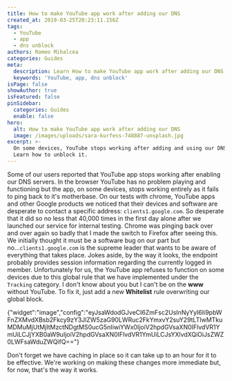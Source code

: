 ```yaml
---
title: How to make YouTube app work after adding our DNS
created_at: 2019-03-25T20:23:11.156Z
tags:
  - YouTube
  - app
  - dns unblock
authors: Romeo Mihalcea
categories: Guides
meta:
  description: Learn How to make YouTube app work after adding our DNS
  keywords: 'YouTube, app, dns unblock'
isPage: false
showAuthor: true
isFeatured: false
pinSidebar:
  categories: Guides
  enable: false
hero:
  alt: How to make YouTube app work after adding our DNS
  image: /images/uploads/sara-kurfess-748887-unsplash.jpg
excerpt: >-
  On some devices, YouTube stops working after adding and using our DNS servers.
  Learn how to unblock it.
---
```

Some of our users reported that YouTube app stops working after enabling our DNS servers. In the browser YouTube has no problem playing and functioning but the app, on some devices, stops working entirely as it fails to ping back to it's motherbase.
On our tests with chrome, YouTube apps and other Google products we noticed that their devices and software are desperate to contact a specific address: `clients1.google.com`. So desperate that it did so no less that 40,000 times in the first day alone after we launched our service for internal testing. Chrome was pinging back over and over again so badly that I made the switch to Firefox after seeing this. We initially thought it must be a software bug on our part but no...`clients1.google.com` is the supreme leader that wants to be aware of everything that takes place. Jokes aside, by the way it looks, the endpoint probably provides session information regarding the currently logged in member.
Unfortunately for us, the YouTube app refuses to function on some devices due to this global rule that we have implemented under the `Tracking` category. I don't know about you but I can't be on the **www** without YouTube. To fix it, just add a new **Whitelist** rule overwriting our global block. 

{"widget":"image","config":"eyJsaWdodGJveCI6ZmFsc2UsInNyYyI6Ii9pbWFnZXMvdXBsb2Fkcy9zY3JlZW5zaG90LWRuc2FkYmxvY2suY29tLTIwMTkuMDMuMjUtMjItMzctNDgtMS0ucG5nIiwiYWx0IjoiV2hpdGVsaXN0IFlvdVR1YmUiLCJjYXB0aW9uIjoiV2hpdGVsaXN0IFlvdVR1YmUiLCJsYXlvdXQiOiJsZWZ0LWFsaWduZWQifQ=="}

Don't forget we have caching in place so it can take up to an hour for it to be effective. We're working on making these changes more immediate but, for now, that's the way it works.
